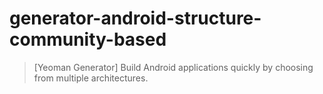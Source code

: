 # generator-android-structure-community-based
> [Yeoman Generator] Build Android applications quickly by choosing from multiple architectures.